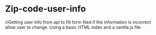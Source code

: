 # Zip-code-user-info
//Getting user info from api to fill form filed if the information is incorrect allow user to change. Using a basic HTML index and a  vanilla.js file
